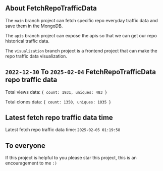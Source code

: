 ## About FetchRepoTrafficData

The `main` branch project can fetch specific repo everyday traffic data and save them in the MongoDB.

The `apis` branch project can expose the apis so that we can get our repo historical traffic data.

The `visualization` branch project is a frontend project that can make the repo traffic data visualization.

## `2022-12-30` To `2025-02-04` FetchRepoTrafficData repo traffic data

Total views data: `{ count: 1931, uniques: 483 }`

Total clones data: `{ count: 1350, uniques: 1035 }`

## Latest fetch repo traffic data time

Latest fetch repo traffic data time: `2025-02-05 01:19:58`

## To everyone

If this project is helpful to you please star this project, this is an encouragement to me `:)`



